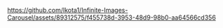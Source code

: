 

https://github.com/Ikota1/Infinite-Images-Carousel/assets/89312575/f455738d-3953-48d9-98b0-aa64566cd356

